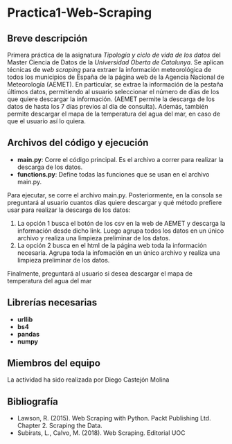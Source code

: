 # Practica1-Web-Scraping

## Breve descripción

Primera práctica de la asignatura _Tipología y ciclo de vida de los datos_ del Master Ciencia de Datos de la _Universidad Oberta de Catalunya_. Se aplican técnicas de _web scraping_ para extraer la información meteorológica de todos los municipios de España de la página web de la Agencia Nacional de Meteorología (AEMET). En particular, se extrae la información de la pestaña últimos datos, permitiendo al usuario seleccionar el número de días de los que quiere descargar la información. (AEMET permite la descarga de los datos de hasta los 7 días previos al día de consulta). Además, también permite descargar el mapa de la temperatura del agua del mar, en caso de que el usuario así lo quiera.

## Archivos del código y ejecución

- **main.py**: Corre el código principal. Es el archivo a correr para realizar la descarga de los datos.
- **functions.py**: Define todas las funciones que se usan en el archivo main.py.

Para ejecutar, se corre el archivo main.py. Posteriormente, en la consola se preguntará al usuario cuantos días quiere descargar y qué método prefiere usar para realizar la descarga de los datos:

1. La opción 1 busca el botón de los csv en la web de AEMET y descarga la información desde dicho link. Luego agrupa todos los datos en un único archivo y realiza una limpieza preliminar de los datos.
2. La opción 2 busca en el html de la página web toda la información necesaria. Agrupa toda la infomación en un único archivo y realiza una limpieza preliminar de los datos.

Finalmente, preguntará al usuario si desea descargar el mapa de temperatura del agua del mar

## Librerías necesarias

- **urllib**
- **bs4**
- **pandas**
- **numpy**

## Miembros del equipo

La actividad ha sido realizada por Diego Castejón Molina

## Bibliografía

- Lawson, R. (2015). Web Scraping with Python. Packt Publishing Ltd. Chapter 2. Scraping the Data.
- Subirats, L., Calvo, M. (2018). Web Scraping. Editorial UOC
